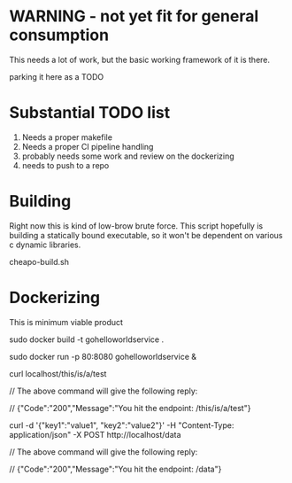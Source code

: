 
# WARNING - not yet fit for general consumption
This needs a lot of work, but the basic working framework of it is there.

parking it here as a TODO

# Substantial TODO list
1) Needs a proper makefile
2) Needs a proper CI pipeline handling
3) probably needs some work and review on the dockerizing
4) needs to push to a repo

# Building
Right now this is kind of low-brow brute force. This script hopefully is building a statically bound executable, so it won't be dependent on various c dynamic libraries.

cheapo-build.sh 

# Dockerizing
This is minimum viable product

sudo docker build -t gohelloworldservice .

sudo docker run -p 80:8080 gohelloworldservice &

curl localhost/this/is/a/test

// The above command will give the following reply:

// {"Code":"200","Message":"You hit the endpoint: /this/is/a/test"}

curl -d '{"key1":"value1", "key2":"value2"}' -H "Content-Type: application/json" -X POST http://localhost/data

// The above command will give the following reply:

// {"Code":"200","Message":"You hit the endpoint: /data"}






